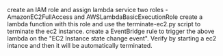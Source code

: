 create an IAM role and assign lambda service two roles - AmazonEC2FullAccess and AWSLambdaBasicExecutionRole
create a lambda function with this role and use the terminate-ec2.py script to terminate the ec2 instance. 
create a EventBridge rule to trigger the above lambda on the "EC2 Instance state change event".
Verify by starting a ec2 intance and then it will be automatically terminated.
